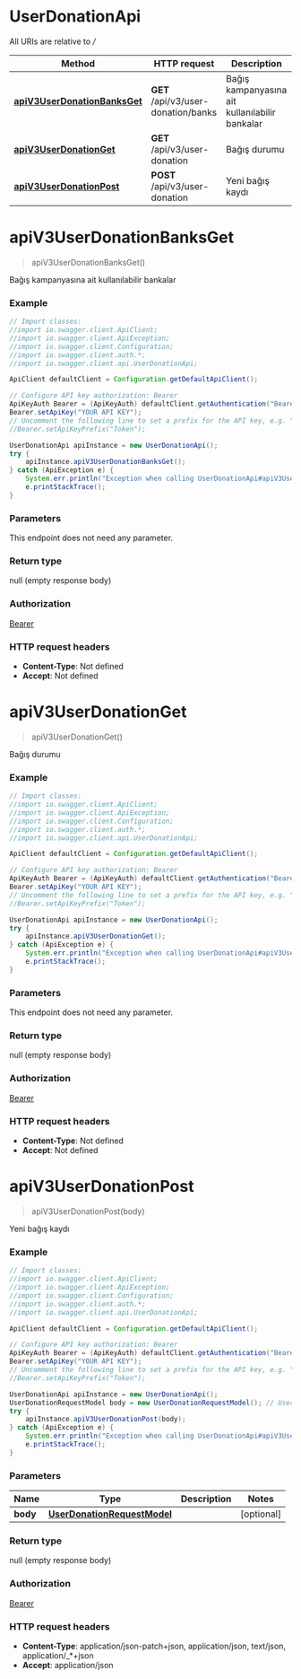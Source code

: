 # UserDonationApi

All URIs are relative to */*

Method | HTTP request | Description
------------- | ------------- | -------------
[**apiV3UserDonationBanksGet**](UserDonationApi.md#apiV3UserDonationBanksGet) | **GET** /api/v3/user-donation/banks | Bağış kampanyasına ait kullanılabilir bankalar
[**apiV3UserDonationGet**](UserDonationApi.md#apiV3UserDonationGet) | **GET** /api/v3/user-donation | Bağış durumu
[**apiV3UserDonationPost**](UserDonationApi.md#apiV3UserDonationPost) | **POST** /api/v3/user-donation | Yeni bağış kaydı

<a name="apiV3UserDonationBanksGet"></a>
# **apiV3UserDonationBanksGet**
> apiV3UserDonationBanksGet()

Bağış kampanyasına ait kullanılabilir bankalar

### Example
```java
// Import classes:
//import io.swagger.client.ApiClient;
//import io.swagger.client.ApiException;
//import io.swagger.client.Configuration;
//import io.swagger.client.auth.*;
//import io.swagger.client.api.UserDonationApi;

ApiClient defaultClient = Configuration.getDefaultApiClient();

// Configure API key authorization: Bearer
ApiKeyAuth Bearer = (ApiKeyAuth) defaultClient.getAuthentication("Bearer");
Bearer.setApiKey("YOUR API KEY");
// Uncomment the following line to set a prefix for the API key, e.g. "Token" (defaults to null)
//Bearer.setApiKeyPrefix("Token");

UserDonationApi apiInstance = new UserDonationApi();
try {
    apiInstance.apiV3UserDonationBanksGet();
} catch (ApiException e) {
    System.err.println("Exception when calling UserDonationApi#apiV3UserDonationBanksGet");
    e.printStackTrace();
}
```

### Parameters
This endpoint does not need any parameter.

### Return type

null (empty response body)

### Authorization

[Bearer](../README.md#Bearer)

### HTTP request headers

 - **Content-Type**: Not defined
 - **Accept**: Not defined

<a name="apiV3UserDonationGet"></a>
# **apiV3UserDonationGet**
> apiV3UserDonationGet()

Bağış durumu

### Example
```java
// Import classes:
//import io.swagger.client.ApiClient;
//import io.swagger.client.ApiException;
//import io.swagger.client.Configuration;
//import io.swagger.client.auth.*;
//import io.swagger.client.api.UserDonationApi;

ApiClient defaultClient = Configuration.getDefaultApiClient();

// Configure API key authorization: Bearer
ApiKeyAuth Bearer = (ApiKeyAuth) defaultClient.getAuthentication("Bearer");
Bearer.setApiKey("YOUR API KEY");
// Uncomment the following line to set a prefix for the API key, e.g. "Token" (defaults to null)
//Bearer.setApiKeyPrefix("Token");

UserDonationApi apiInstance = new UserDonationApi();
try {
    apiInstance.apiV3UserDonationGet();
} catch (ApiException e) {
    System.err.println("Exception when calling UserDonationApi#apiV3UserDonationGet");
    e.printStackTrace();
}
```

### Parameters
This endpoint does not need any parameter.

### Return type

null (empty response body)

### Authorization

[Bearer](../README.md#Bearer)

### HTTP request headers

 - **Content-Type**: Not defined
 - **Accept**: Not defined

<a name="apiV3UserDonationPost"></a>
# **apiV3UserDonationPost**
> apiV3UserDonationPost(body)

Yeni bağış kaydı

### Example
```java
// Import classes:
//import io.swagger.client.ApiClient;
//import io.swagger.client.ApiException;
//import io.swagger.client.Configuration;
//import io.swagger.client.auth.*;
//import io.swagger.client.api.UserDonationApi;

ApiClient defaultClient = Configuration.getDefaultApiClient();

// Configure API key authorization: Bearer
ApiKeyAuth Bearer = (ApiKeyAuth) defaultClient.getAuthentication("Bearer");
Bearer.setApiKey("YOUR API KEY");
// Uncomment the following line to set a prefix for the API key, e.g. "Token" (defaults to null)
//Bearer.setApiKeyPrefix("Token");

UserDonationApi apiInstance = new UserDonationApi();
UserDonationRequestModel body = new UserDonationRequestModel(); // UserDonationRequestModel | 
try {
    apiInstance.apiV3UserDonationPost(body);
} catch (ApiException e) {
    System.err.println("Exception when calling UserDonationApi#apiV3UserDonationPost");
    e.printStackTrace();
}
```

### Parameters

Name | Type | Description  | Notes
------------- | ------------- | ------------- | -------------
 **body** | [**UserDonationRequestModel**](UserDonationRequestModel.md)|  | [optional]

### Return type

null (empty response body)

### Authorization

[Bearer](../README.md#Bearer)

### HTTP request headers

 - **Content-Type**: application/json-patch+json, application/json, text/json, application/_*+json
 - **Accept**: application/json

